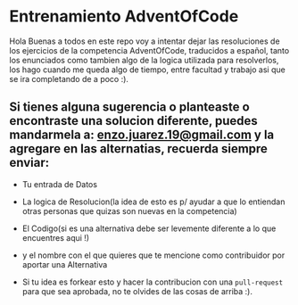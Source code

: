 # Entrenamiento AdventOfCode

Hola Buenas a todos en este repo voy a intentar dejar las resoluciones de los ejercicios de la competencia AdventOfCode, traducidos a español, tanto los enunciados como tambien algo de la logica utilizada para resolverlos, los hago cuando me queda algo de tiempo, entre facultad y trabajo asi que se ira completando de a poco :).

## Si tienes alguna sugerencia o planteaste o encontraste una solucion diferente, puedes mandarmela a: enzo.juarez.19@gmail.com y la agregare en las alternatias, recuerda siempre enviar:

* Tu entrada de Datos
* La logica de Resolucion(la idea de esto es p/ ayudar a que lo entiendan otras personas que quizas son nuevas en la competencia)
* El Codigo(si es una alternativa debe ser levemente diferente a lo que encuentres aqui !)
* y el nombre con el que quieres que te mencione como contribuidor por aportar una Alternativa

* Si tu idea es forkear esto y hacer la contribucion con una  `pull-request` para que sea aprobada, no te olvides de las cosas de arriba :). 